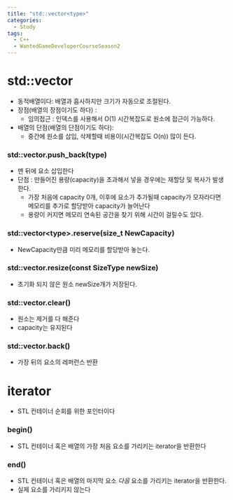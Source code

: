 ```yaml
---
title: "std::vector<type>"
categories:
  - Study
tags:
  - C++
  - WantedGameDeveloperCourseSeason2
---
```


# std::vector<type>
- 동적배열이다: 배열과 흡사하지만 크기가 자동으로 조절된다.
- 장점(배열의 장점이기도 하다) :
	- 임의접근 : 인덱스를 사용해서 O(1) 시간복잡도로 원소에 접근이 가능하다.
- 배열의 단점(배열의 단점이기도 하다): 
	- 중간에 원소를 삽입, 삭제할때 비용이(시간복잡도 O(n)) 많이 든다.

### std::vector<type>.push_back(type)
- 맨 뒤에 요소 삽입한다
- 단점 : 만들어진 용량(capacity)을 초과해서 넣을 경우에는 재할당 및 복사가 발생한다.
	- 가장 처음에 capacity 0개, 이후에 요소가 추가될때 capacity가 모자라다면 메모리를 추가로 할당받아 capacity가 늘어난다
	- 용량이 커지면 메모리 연속된 공간을 찾기 위해 시간이 걸릴수도 있다.

### std::vector<type\>.reserve(size_t NewCapacity)
- NewCapacity만큼 미리 메모리를 할당받아 놓는다. 

### std::vector<type>.resize(const SizeType newSize)
- 초기화 되지 않은 원소 newSize개가 저장된다.

### std::vector<type>.clear()
- 원소는 제거를 다 해준다
- capacity는 유지된다

### std::vector<type>.back()
- 가장 뒤의 요소의 레퍼런스 반환

# iterator
- STL 컨테이너 순회를 위한 포인터이다

### begin()
- STL 컨테이너 혹은 배열의 가장 처음 요소를 가리키는 iterator을 반환한다

### end()
- STL 컨테이너 혹은 배열의 마지막 요소 *다음* 요소를 가리키는 iterator을 반환한다.
- 실제 요소를 가리키지 않는다